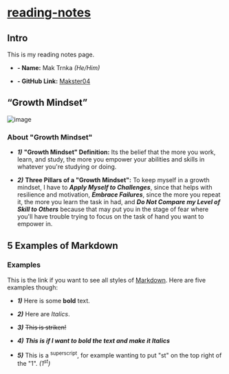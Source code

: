 # [reading-notes](https://makster04.github.io/reading-notes/)

## Intro
This is my reading notes page. 
- **- Name:** Mak Trnka *(He/Him)* 
* **- GitHub Link:** [Makster04](https://github.com/Makster04)

## “Growth Mindset”
![image](https://github.com/Makster04/reading-notes/assets/86382359/55ed9da6-63f0-493a-bc13-170e287637d3)
### About "Growth Mindset"
- ***1)*** **"Growth Mindset" Definition:** Its the belief that the more you work, learn, and study, the more you empower your abilities and skills in whatever you're studying or doing. 
* ***2)*** **Three Pillars of a "Growth Mindset":** To keep myself in a growth mindset, I have to ***Apply Myself to Challenges***, since that helps with resilience and motivation, ***Embrace Failures***, since the more you repeat it, the more you learn the task in had, and ***Do Not Compare my Level of Skill to Others*** because that may put you in the stage of fear where you'll have trouble trying to focus on the task of hand you want to empower in.

## 5 Examples of Markdown
### Examples
This is the link if you want to see all styles of [Markdown](https://docs.github.com/en/get-started/writing-on-github/getting-started-with-writing-and-formatting-on-github/basic-writing-and-formatting-syntax). Here are five examples though:
- ***1)*** Here is some **bold** text.
* ***2)*** Here are *Italics*. 
+ ***3)*** ~~This is striken!~~  
- ***4)*** ***This is if I want to bold the text and make it Italics***
* ***5)*** This is a <sup>superscript</sup>, for example wanting to put "st" on the top right of the "1". *(1<sup>st</sup>)*
